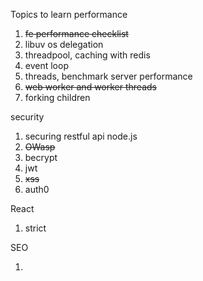 
Topics to learn
performance

1. ~~fe performance checklist~~
2. libuv os delegation
3. threadpool, caching with redis
4. event loop
5. threads, benchmark server performance
6. ~~web worker and worker threads~~
7. forking children

security

1. securing restful api node.js
2. ~~OWasp~~
3. becrypt
4. jwt
5. ~~xss~~
6. auth0

React

1. strict

SEO

1.

